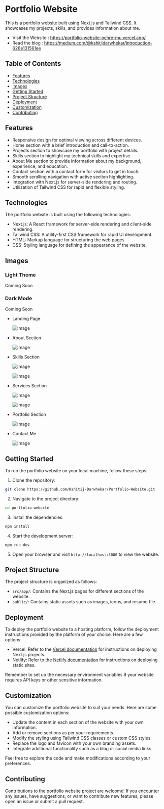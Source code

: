 # Portfolio Website

This is a portfolio website built using Next.js and Tailwind CSS. It showcases my projects, skills, and provides information about me.

- Visit the Website : https://portfolio-website-ochre-mu.vercel.app/ 
- Read the blog : https://medium.com/@kshitijdarwhekar/introduction-626e131561ee 

## Table of Contents

- [Features](#features)
- [Technologies](#technologies)
- [Images](#images)
- [Getting Started](#getting-started)
- [Project Structure](#project-structure)
- [Deployment](#deployment)
- [Customization](#customization)
- [Contributing](#contributing)

## Features

- Responsive design for optimal viewing across different devices.
- Home section with a brief introduction and call-to-action.
- Projects section to showcase my portfolio with project details.
- Skills section to highlight my technical skills and expertise.
- About Me section to provide information about my background, experience, and education.
- Contact section with a contact form for visitors to get in touch.
- Smooth scrolling navigation with active section highlighting.
- Integration with Next.js for server-side rendering and routing.
- Utilization of Tailwind CSS for rapid and flexible styling.

## Technologies

The portfolio website is built using the following technologies:

- Next.js: A React framework for server-side rendering and client-side rendering.
- Tailwind CSS: A utility-first CSS framework for rapid UI development.
- HTML: Markup language for structuring the web pages.
- CSS: Styling language for defining the appearance of the website.

## Images

### Light Theme

Coming Soon

### Dark Mode

Coming Soon

- Landing Page

  ![image](https://github.com/Kshitij-Darwhekar/Portfolio-Website/assets/54590658/04f3d8be-c154-43d2-88bb-81f68cf40b36)
  

- About Section

  ![image](https://github.com/Kshitij-Darwhekar/Portfolio-Website/assets/54590658/1cd2aa03-6f83-45b7-9fcb-1d4960e93d97)
  
- Skills Section

  ![image](https://github.com/Kshitij-Darwhekar/Portfolio-Website/assets/54590658/8fd33519-8a5b-4120-8409-944982c9a176)

  ![image](https://github.com/Kshitij-Darwhekar/Portfolio-Website/assets/54590658/aa249ba5-8963-4c11-acec-825d7611253f)

- Services Section

  ![image](https://github.com/Kshitij-Darwhekar/Portfolio-Website/assets/54590658/e9ed58a0-3b8a-4f23-adbf-22215b8ef7df)

  ![image](https://github.com/Kshitij-Darwhekar/Portfolio-Website/assets/54590658/89d00feb-b29f-4533-b2c9-5d46d13f0246)
  
- Portfolio Section

  ![image](https://github.com/Kshitij-Darwhekar/Portfolio-Website/assets/54590658/10df8d55-da0f-4591-a3d8-b2c7a84e0311)
  
- Contact Me

  ![image](https://github.com/Kshitij-Darwhekar/Portfolio-Website/assets/54590658/53f5103b-60d9-4a79-9ec6-58d441bf76eb)







## Getting Started

To run the portfolio website on your local machine, follow these steps:

1. Clone the repository:

```bash
git clone https://github.com/Kshitij-Darwhekar/Portfolio-Website.git
```

2. Navigate to the project directory:

```bash
cd portfolio-website
```

3. Install the dependencies:

```bash
npm install
```

4. Start the development server:

```bash
npm run dev
```

5. Open your browser and visit `http://localhost:3000` to view the website.

## Project Structure

The project structure is organized as follows:

- `src/app/`: Contains the Next.js pages for different sections of the website.
- `public/`: Contains static assets such as images, icons, and resume file.

## Deployment

To deploy the portfolio website to a hosting platform, follow the deployment instructions provided by the platform of your choice. Here are a few options:

- Vercel: Refer to the [Vercel documentation](https://vercel.com/docs) for instructions on deploying Next.js projects.
- Netlify: Refer to the [Netlify documentation](https://docs.netlify.com/) for instructions on deploying static sites.

Remember to set up the necessary environment variables if your website requires API keys or other sensitive information.

## Customization

You can customize the portfolio website to suit your needs. Here are some possible customization options:

- Update the content in each section of the website with your own information.
- Add or remove sections as per your requirements.
- Modify the styling using Tailwind CSS classes or custom CSS styles.
- Replace the logo and favicon with your own branding assets.
- Integrate additional functionality such as a blog or social media links.

Feel free to explore the code and make modifications according to your preferences.

## Contributing

Contributions to the portfolio website project are welcome! If you encounter any issues, have suggestions, or want to contribute new features, please open an issue or submit a pull request.
